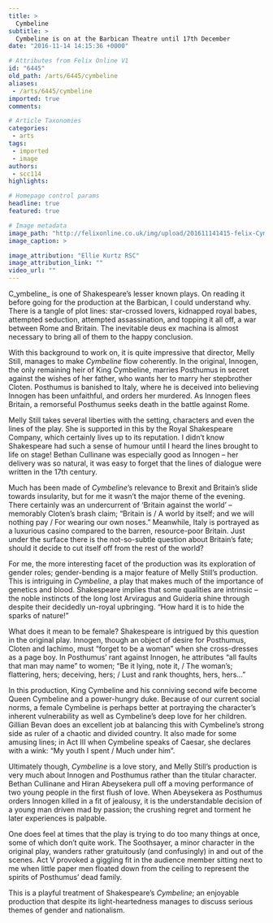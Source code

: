 ```yaml
---
title: >
  Cymbeline
subtitle: >
  Cymbeline is on at the Barbican Theatre until 17th December
date: "2016-11-14 14:15:36 +0000"

# Attributes from Felix Online V1
id: "6445"
old_path: /arts/6445/cymbeline
aliases:
 - /arts/6445/cymbeline
imported: true
comments:

# Article Taxonomies
categories:
 - arts
tags:
 - imported
 - image
authors:
 - scc114
highlights:

# Homepage control params
headline: true
featured: true

# Image metadata
image_path: "http://felixonline.co.uk/img/upload/201611141415-felix-Cymbeline production photos_ May 2016_2016_Photo by Ellie Kurttz _c_ RSC_192813.jpg"
image_caption: >

image_attribution: "Ellie Kurtz RSC"
image_attribution_link: ""
video_url: ""
---
```


C_ymbeline_ is one of Shakespeare’s lesser known plays. On reading it before going for the production at the Barbican, I could understand why. There is a tangle of plot lines: star-crossed lovers, kidnapped royal babes, attempted seduction, attempted assassination, and topping it all off, a war between Rome and Britain. The inevitable deus ex machina is almost necessary to bring all of them to the happy conclusion.

With this background to work on, it is quite impressive that director, Melly Still, manages to make _Cymbeline_ flow coherently. In the original, Innogen, the only remaining heir of King Cymbeline, marries Posthumus in secret against the wishes of her father, who wants her to marry her stepbrother Cloten. Posthumus is banished to Italy, where he is deceived into believing Innogen has been unfaithful, and orders her murdered. As Innogen flees Britain, a remorseful Posthumus seeks death in the battle against Rome.

Melly Still takes several liberties with the setting, characters and even the lines of the play.  She is supported in this by the Royal Shakespeare Company, which certainly lives up to its reputation. I didn’t know Shakespeare had such a sense of humour until I heard the lines brought to life on stage! Bethan Cullinane was especially good as Innogen – her delivery was so natural, it was easy to forget that the lines of dialogue were written in the 17th century.

Much has been made of _Cymbeline_’s relevance to Brexit and Britain’s slide towards insularity, but for me it wasn’t the major theme of the evening. There certainly was an undercurrent of ‘Britain against the world’ – memorably Cloten’s brash claim; “Britain is / A world by itself; and we will nothing pay / For wearing our own noses.” Meanwhile, Italy is portrayed as a luxurious casino compared to the barren, resource-poor Britain. Just under the surface there is the not-so-subtle question about Britain’s fate; should it decide to cut itself off from the rest of the world?

For me, the more interesting facet of the production was its exploration of gender roles; gender-bending is a major feature of Melly Still’s production. This is intriguing in _Cymbeline_, a play that makes much of the importance of genetics and blood. Shakespeare implies that some qualities are intrinsic – the noble instincts of the long lost Arviragus and Guideria shine through despite their decidedly un-royal upbringing. “How hard it is to hide the sparks of nature!”

What does it mean to be female? Shakespeare is intrigued by this question in the original play. Innogen, though an object of desire for Posthumus, Cloten and Iachimo, must “forget to be a woman” when she cross-dresses as a page boy. In Posthumus’ rant against Innogen, he attributes “all faults that man may name” to women; “Be it lying, note it, / The woman’s; flattering, hers; deceiving, hers; / Lust and rank thoughts, hers, hers…”

In this production, King Cymbeline and his conniving second wife become Queen Cymbeline and a power-hungry duke. Because of our current social norms, a female Cymbeline is perhaps better at portraying the character’s inherent vulnerability as well as Cymbeline’s deep love for her children. Gillian Bevan does an excellent job at balancing this with Cymbeline’s strong side as ruler of a chaotic and divided country. It also made for some amusing lines; in Act III when Cymbeline speaks of Caesar, she declares with a wink: “My youth I spent / Much under him”.

Ultimately though, _Cymbeline_ is a love story, and Melly Still’s production is very much about Innogen and Posthumus rather than the titular character. Bethan Cullinane and Hiran Abeysekera pull off a moving performance of two young people in the first flush of love. When Abeysekera as Posthumus orders Innogen killed in a fit of jealousy, it is the understandable decision of a young man driven mad by passion; the crushing regret and torment he later experiences is palpable.

One does feel at times that the play is trying to do too many things at once, some of which don’t quite work. The Soothsayer, a minor character in the original play, wanders rather gratuitously (and confusingly) in and out of the scenes. Act V provoked a giggling fit in the audience member sitting next to me when little paper men floated down from the ceiling to represent the spirits of Posthumus’ dead family.

This is a playful treatment of Shakespeare’s _Cymbeline_; an enjoyable production that despite its light-heartedness manages to discuss serious themes of gender and nationalism.
